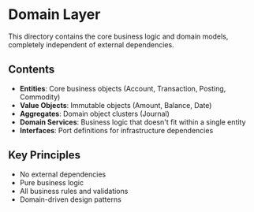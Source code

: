 # Domain Layer

This directory contains the core business logic and domain models, completely independent of external dependencies.

## Contents

- **Entities**: Core business objects (Account, Transaction, Posting, Commodity)
- **Value Objects**: Immutable objects (Amount, Balance, Date)
- **Aggregates**: Domain object clusters (Journal)
- **Domain Services**: Business logic that doesn't fit within a single entity
- **Interfaces**: Port definitions for infrastructure dependencies

## Key Principles

- No external dependencies
- Pure business logic
- All business rules and validations
- Domain-driven design patterns